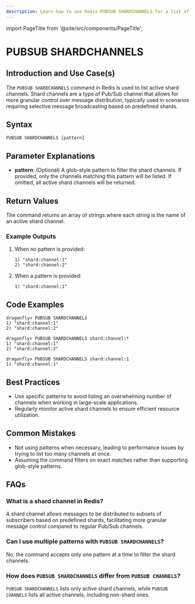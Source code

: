 ```yaml
---
description: Learn how to use Redis PUBSUB SHARDCHANNELS for a list of active channels across your shard network.
---
```


import PageTitle from '@site/src/components/PageTitle';

# PUBSUB SHARDCHANNELS

<PageTitle title="Redis PUBSUB SHARDCHANNELS Explained (Better Than Official Docs)" />

## Introduction and Use Case(s)

The `PUBSUB SHARDCHANNELS` command in Redis is used to list active shard channels. Shard channels are a type of Pub/Sub channel that allows for more granular control over message distribution, typically used in scenarios requiring selective message broadcasting based on predefined shards.

## Syntax

```plaintext
PUBSUB SHARDCHANNELS [pattern]
```

## Parameter Explanations

- **pattern**: (Optional) A glob-style pattern to filter the shard channels. If provided, only the channels matching this pattern will be listed. If omitted, all active shard channels will be returned.

## Return Values

The command returns an array of strings where each string is the name of an active shard channel.

### Example Outputs

1. When no pattern is provided:
   ```plaintext
   1) "shard:channel:1"
   2) "shard:channel:2"
   ```
2. When a pattern is provided:
   ```plaintext
   1) "shard:channel:1"
   ```

## Code Examples

```cli
dragonfly> PUBSUB SHARDCHANNELS
1) "shard:channel:1"
2) "shard:channel:2"

dragonfly> PUBSUB SHARDCHANNELS shard:channel:*
1) "shard:channel:1"
2) "shard:channel:2"

dragonfly> PUBSUB SHARDCHANNELS shard:channel:1
1) "shard:channel:1"
```

## Best Practices

- Use specific patterns to avoid listing an overwhelming number of channels when working in large-scale applications.
- Regularly monitor active shard channels to ensure efficient resource utilization.

## Common Mistakes

- Not using patterns when necessary, leading to performance issues by trying to list too many channels at once.
- Assuming the command filters on exact matches rather than supporting glob-style patterns.

## FAQs

### What is a shard channel in Redis?

A shard channel allows messages to be distributed to subsets of subscribers based on predefined shards, facilitating more granular message control compared to regular Pub/Sub channels.

### Can I use multiple patterns with `PUBSUB SHARDCHANNELS`?

No, the command accepts only one pattern at a time to filter the shard channels.

### How does `PUBSUB SHARDCHANNELS` differ from `PUBSUB CHANNELS`?

`PUBSUB SHARDCHANNELS` lists only active shard channels, while `PUBSUB CHANNELS` lists all active channels, including non-shard ones.

